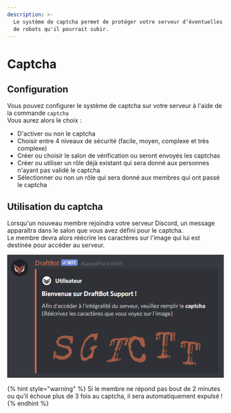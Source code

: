```yaml
---
description: >-
  Le système de captcha permet de protéger votre serveur d’éventuelles attaques
  de robots qu'il pourrait subir.
---
```


# Captcha

## Configuration

Vous pouvez configurer le système de captcha sur votre serveur à l'aide de la commande `captcha`  
Vous aurez alors le choix : 

* D'activer ou non le captcha
* Choisir entre 4 niveaux de sécurité \(facile, moyen, complexe et très complexe\)
* Créer ou choisir le salon de vérification ou seront envoyés les captchas
* Créer ou utiliser un rôle déjà existant qui sera donné aux personnes n'ayant pas validé le captcha
* Sélectionner ou non un rôle qui sera donné aux membres qui ont passé le captcha

## Utilisation du captcha

Lorsqu'un nouveau membre rejoindra votre serveur Discord, un message apparaîtra dans le salon que vous avez défini pour le captcha.  
Le membre devra alors réécrire les caractères sur l'image qui lui est destinée pour accéder au serveur.

![Message envoy&#xE9; dans le salon d&#xE9;di&#xE9; au captcha lorsqu&apos;un membre rejoint le serveur](../.gitbook/assets/image%20%2838%29.png)

{% hint style="warning" %}
Si le membre ne répond pas bout de 2 minutes ou qu'il échoue plus de 3 fois au captcha, il sera automatiquement expulsé !
{% endhint %}

